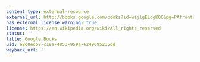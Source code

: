 ```yaml
---
content_type: external-resource
external_url: http://books.google.com/books?id=wijlgELdgKQC&pg=PAfrontcover
has_external_license_warning: true
license: https://en.wikipedia.org/wiki/All_rights_reserved
status: ''
title: Google Books
uid: e8d0ecb8-c19a-4853-959a-6249695235dd
wayback_url: ''
---
```

